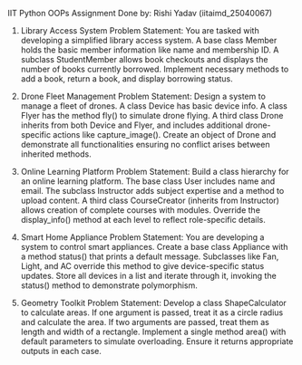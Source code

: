 IIT Python OOPs Assignment
Done by: Rishi Yadav (iitaimd_25040067)

1. Library Access System
Problem Statement: You are tasked with developing a simplified library access system. A base class Member holds the basic member information like name and membership ID. A subclass StudentMember allows book checkouts and displays the number of books currently borrowed. Implement necessary methods to add a book, return a book, and display borrowing status.

2. Drone Fleet Management
Problem Statement: Design a system to manage a fleet of drones. A class Device has basic device info. A class Flyer has the method fly() to simulate drone flying. A third class Drone inherits from both Device and Flyer, and includes additional drone-specific actions like capture_image(). Create an object of Drone and demonstrate all functionalities ensuring no conflict arises between inherited methods.

3. Online Learning Platform
Problem Statement: Build a class hierarchy for an online learning platform. The base class User includes name and email. The subclass Instructor adds subject expertise and a method to upload content. A third class CourseCreator (inherits from Instructor) allows creation of complete courses with modules. Override the display_info() method at each level to reflect role-specific details.

4. Smart Home Appliance
Problem Statement: You are developing a system to control smart appliances. Create a base class Appliance with a method status() that prints a default message. Subclasses like Fan, Light, and AC override this method to give device-specific status updates. Store all devices in a list and iterate through it, invoking the status() method to demonstrate polymorphism.

5. Geometry Toolkit
Problem Statement: Develop a class ShapeCalculator to calculate areas. If one argument is passed, treat it as a circle radius and calculate the area. If two arguments are passed, treat them as length and width of a rectangle. Implement a single method area() with default parameters to simulate overloading. Ensure it returns appropriate outputs in each case.